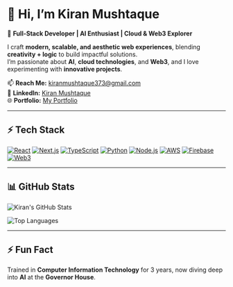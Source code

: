 # 🌸 Hi, I’m Kiran Mushtaque

🎀 **Full-Stack Developer | AI Enthusiast | Cloud & Web3 Explorer**  

I craft **modern, scalable, and aesthetic web experiences**, blending **creativity + logic** to build impactful solutions.  
I’m passionate about **AI**, **cloud technologies**, and **Web3**, and I love experimenting with **innovative projects**.

📫 **Reach Me:** [kiranmushtaque373@gmail.com](mailto:kiranmushtaque373@gmail.com)  
🔗 **LinkedIn:** [Kiran Mushtaque](https://www.linkedin.com/in/kiran-m-9b238b2b6/)  
🌐 **Portfolio:** [My Portfolio](https://your-portfolio-link.com)  <!-- Replace with your portfolio URL -->

---

## ⚡ Tech Stack

[![React](https://img.shields.io/badge/React-61DAFB?style=for-the-badge&logo=react&logoColor=black)](https://reactjs.org/) 
[![Next.js](https://img.shields.io/badge/Next.js-000000?style=for-the-badge&logo=nextdotjs&logoColor=white)](https://nextjs.org/) 
[![TypeScript](https://img.shields.io/badge/TypeScript-3178C6?style=for-the-badge&logo=typescript&logoColor=white)](https://www.typescriptlang.org/) 
[![Python](https://img.shields.io/badge/Python-3776AB?style=for-the-badge&logo=python&logoColor=white)](https://www.python.org/) 
[![Node.js](https://img.shields.io/badge/Node.js-339933?style=for-the-badge&logo=node.js&logoColor=white)](https://nodejs.org/) 
[![AWS](https://img.shields.io/badge/AWS-232F3E?style=for-the-badge&logo=amazon-aws&logoColor=white)](https://aws.amazon.com/) 
[![Firebase](https://img.shields.io/badge/Firebase-FFCA28?style=for-the-badge&logo=firebase&logoColor=black)](https://firebase.google.com/) 
[![Web3](https://img.shields.io/badge/Web3-000000?style=for-the-badge&logo=ethereum&logoColor=white)](https://web3js.readthedocs.io/)

---

## 📊 GitHub Stats

![Kiran's GitHub Stats](https://github-readme-stats.vercel.app/api?username=kiranMushtaque&show_icons=true&theme=radical)  

![Top Languages](https://github-readme-stats.vercel.app/api/top-langs/?username=kiranMushtaque&layout=compact&theme=radical)

---

## ⚡ Fun Fact

Trained in **Computer Information Technology** for 3 years, now diving deep into **AI** at the **Governor House**.
